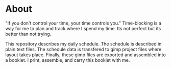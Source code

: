 # About

"If you don't control your time, your time controls you." Time-blocking is a way
for me to plan and track where I spend my time. Its not perfect but its better
than not trying. 

This repository describes my daily schedule. The schedule is described in plain 
text files. The schedule data is transfered to gimp project files where layout 
takes place. Finally, these gimp files are exported and assembled into a 
booklet. I print, assemble, and carry this booklet with me.
